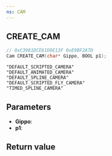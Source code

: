 ```yaml
---
ns: CAM
---
```

## CREATE_CAM

```c
// 0xC3981DCE61D9E13F 0xE9BF2A7D
Cam CREATE_CAM(char* Gippo, BOOL p1);
```

```
"DEFAULT_SCRIPTED_CAMERA"  
"DEFAULT_ANIMATED_CAMERA"  
"DEFAULT_SPLINE_CAMERA"  
"DEFAULT_SCRIPTED_FLY_CAMERA"  
"TIMED_SPLINE_CAMERA"  
```

## Parameters
* **Gippo**: 
* **p1**: 

## Return value
